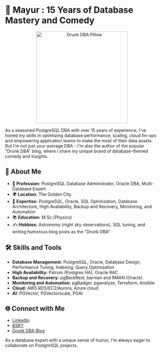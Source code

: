 # 🐘 Mayur : 15 Years of Database Mastery and Comedy

<p align="center">
  <img src="https://ih1.redbubble.net/image.1735888056.2062/throwpillow,large,1000x-bg,f8f8f8-c,0,200,1000,1000.jpg" alt="Drunk DBA Pillow" width="300">
</p>

As a seasoned PostgreSQL DBA with over 15 years of experience, I've honed my skills in optimizing database performance, scaling, cloud fin-ops and empowering application teams to make the most of their data assets. But I'm not just your average DBA - I'm also the author of the popular "Drunk DBA" blog, where I share my unique brand of database-themed comedy and insights.

## 🌟 About Me

- 💼 **Profession:** PostgreSQL Database Administrator, Oracle DBA, Multi-Database Expert
- 🌍 **Location:** The Golden City
- 🌱 **Expertise:** PostgreSQL, Oracle, SQL Optimization, Database Architecture, High Availability, Backup and Recovery, Monitoring, and Automation
- 📚 **Education:** M.Sc.(Physics)
- ✍️ **Hobbies:** Astronomy (night sky observations), SQL tuning, and writing humorous blog posts as the "Drunk DBA"

## 🛠️ Skills and Tools

- **Database Management:** PostgreSQL, Oracle, Database Design, Performance Tuning, Indexing, Query Optimization
- **High Availability:** Patroni (Postgres HA), Oracle RAC
- **Backup and Recovery:** pgBackRest, barman and RMAN (Oracle).  
- **Monitoring and Automation:**  pgBadger, pganalyze, Terraform, Ansible
- **Cloud:** AWS RDS/EC2/Aurora, Azure cloud
- **AI:** PGVector, PGVectorscale, PGAI 


## 🌐 Connect with Me

- [LinkedIn](https://www.linkedin.com/in/mayur555b/)
- [BSKY](https://bsky.app/profile/pgdba.bsky.social)
- [Drunk DBA Blog](https://drunkdba.medium.com/)

As a database expert with a unique sense of humor, I'm always eager to collaborate on PostgreSQL projects.
